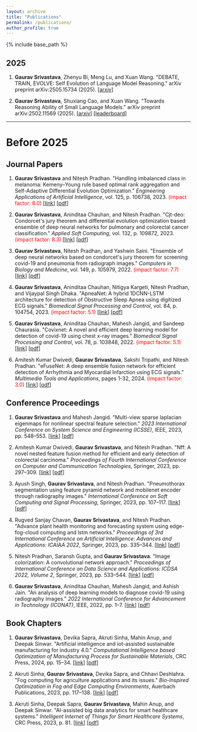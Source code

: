 ```yaml
---
layout: archive
title: "Publications"
permalink: /publications/
author_profile: true
---
```

{% include base_path %}

## 2025
1. **Gaurav Srivastava**, Zhenyu Bi, Meng Lu, and Xuan Wang. "DEBATE, TRAIN, EVOLVE: Self Evolution of Language Model Reasoning." arXiv preprint arXiv:2505.15734 (2025). [<a href="https://arxiv.org/abs/2505.15734" target="_blank">arxiv</a>]

2. **Gaurav Srivastava**, Shuxiang Cao, and Xuan Wang. "Towards Reasoning Ability of Small Language Models." arXiv preprint arXiv:2502.11569 (2025). [<a href="https://arxiv.org/abs/2502.11569" target="_blank">arxiv</a>] [<a href="https://ctrl-gaurav.github.io/slms-reasoning-leaderboard.github.io/" target="_blank">leaderboard</a>]

-------

Before 2025
======
## Journal Papers

1. **Gaurav Srivastava** and Nitesh Pradhan. "Handling imbalanced class in melanoma: Kemeny–Young rule based optimal rank aggregation and Self-Adaptive Differential Evolution Optimization." *Engineering Applications of Artificial Intelligence*, vol. 125, p. 106738, 2023. <span style="color:red">(impact factor: 8.0)</span> [<a href="https://www.sciencedirect.com/science/article/abs/pii/S0952197623009223" target="_blank">link</a>] [<a href="/assets/documents/publications/1-s2.0-S0952197623009223-main.pdf" target="_blank">pdf</a>]

2. **Gaurav Srivastava**, Aninditaa Chauhan, and Nitesh Pradhan. "Cjt-deo: Condorcet's jury theorem and differential evolution optimization based ensemble of deep neural networks for pulmonary and colorectal cancer classification." *Applied Soft Computing*, vol. 132, p. 109872, 2023. <span style="color:red">(impact factor: 8.3)</span> [<a href="https://www.sciencedirect.com/science/article/pii/S1568494622009218" target="_blank">link</a>] [<a href="/assets/documents/publications/1-s2.0-S1568494622009218-main.pdf" target="_blank">pdf</a>]

3. **Gaurav Srivastava**, Nitesh Pradhan, and Yashwin Saini. "Ensemble of deep neural networks based on condorcet's jury theorem for screening covid-19 and pneumonia from radiograph images." *Computers in Biology and Medicine*, vol. 149, p. 105979, 2022. <span style="color:red">(impact factor: 7.7)</span> [<a href="https://www.sciencedirect.com/science/article/pii/S0010482522007065" target="_blank">link</a>] [<a href="/assets/documents/publications/1-s2.0-S0010482522007065-main.pdf" target="_blank">pdf</a>]

4. **Gaurav Srivastava**, Aninditaa Chauhan, Nitigya Kargeti, Nitesh Pradhan, and Vijaypal Singh Dhaka. "ApneaNet: A hybrid 1DCNN-LSTM architecture for detection of Obstructive Sleep Apnea using digitized ECG signals." *Biomedical Signal Processing and Control*, vol. 84, p. 104754, 2023. <span style="color:red">(impact factor: 5.1)</span> [<a href="https://www.sciencedirect.com/science/article/pii/S1746809423001878" target="_blank">link</a>] [<a href="/assets/documents/publications/1-s2.0-S1746809423001878-main.pdf" target="_blank">pdf</a>]

5. **Gaurav Srivastava**, Aninditaa Chauhan, Mahesh Jangid, and Sandeep Chaurasia. "Covixnet: A novel and efficient deep learning model for detection of covid-19 using chest x-ray images." *Biomedical Signal Processing and Control*, vol. 78, p. 103848, 2022. <span style="color:red">(impact factor: 5.1)</span> [<a href="https://www.sciencedirect.com/science/article/pii/S1746809422003597" target="_blank">link</a>] [<a href="/assets/documents/publications/1-s2.0-S1746809422003597-main.pdf" target="_blank">pdf</a>]

6. Amitesh Kumar Dwivedi, **Gaurav Srivastava**, Sakshi Tripathi, and Nitesh Pradhan. "eFuseNet: A deep ensemble fusion network for efficient detection of Arrhythmia and Myocardial Infarction using ECG signals." *Multimedia Tools and Applications*, pages 1-32, 2024. <span style="color:red">(impact factor: 3.0)</span> [<a href="https://link.springer.com/article/10.1007/s11042-024-19740-5" target="_blank">link</a>] [<a href="/assets/documents/publications/s11042-024-19740-5.pdf" target="_blank">pdf</a>]

## Conference Proceedings

1. **Gaurav Srivastava** and Mahesh Jangid. "Multi-view sparse laplacian eigenmaps for nonlinear spectral feature selection." *2023 International Conference on System Science and Engineering (ICSSE)*, IEEE, 2023, pp. 548–553. [<a href="https://ieeexplore.ieee.org/document/10227143" target="_blank">link</a>] [<a href="/assets/documents/publications/Multi-view_Sparse_Laplacian_Eigenmaps_for_nonlinear_Spectral_Feature_Selection.pdf" target="_blank">pdf</a>]

2. Amitesh Kumar Dwivedi, **Gaurav Srivastava**, and Nitesh Pradhan. "Nff: A novel nested feature fusion method for efficient and early detection of colorectal carcinoma." *Proceedings of Fourth International Conference on Computer and Communication Technologies*, Springer, 2023, pp. 297–309. [<a href="https://link.springer.com/chapter/10.1007/978-981-19-8563-8_28" target="_blank">link</a>] [<a href="/assets/documents/publications/Published Paper.pdf" target="_blank">pdf</a>]

3. Ayush Singh, **Gaurav Srivastava**, and Nitesh Pradhan. "Pneumothorax segmentation using feature pyramid network and mobilenet encoder through radiography images." *International Conference on Soft Computing and Signal Processing*, Springer, 2023, pp. 107–117. [<a href="https://link.springer.com/chapter/10.1007/978-981-19-8669-7_10" target="_blank">link</a>] [<a href="/assets/documents/publications/Final Manuscript.pdf" target="_blank">pdf</a>]

4. Rugved Sanjay Chavan, **Gaurav Srivastava**, and Nitesh Pradhan. "Advance plant health monitoring and forecasting system using edge-fog-cloud computing and lstm networks." *Proceedings of 3rd International Conference on Artificial Intelligence: Advances and Applications: ICAIAA 2022*, Springer, 2023, pp. 335–344. [<a href="https://link.springer.com/chapter/10.1007/978-981-19-7041-2_26" target="_blank">link</a>] [<a href="/assets/documents/publications/Published Paper-1.pdf" target="_blank">pdf</a>]

5. Nitesh Pradhan, Saransh Gupta, and **Gaurav Srivastava**. "Image colorization: A convolutional network approach." *Proceedings of International Conference on Data Science and Applications: ICDSA 2022, Volume 2*, Springer, 2023, pp. 533–544. [<a href="https://link.springer.com/chapter/10.1007/978-981-19-6634-7_37" target="_blank">link</a>] [<a href="/assets/documents/publications/Manuscript 367.pdf" target="_blank">pdf</a>]

6. **Gaurav Srivastava**, Aninditaa Chauhan, Mahesh Jangid, and Ashish Jain. "An analysis of deep learning models to diagnose covid-19 using radiography images." *2022 International Conference for Advancement in Technology (ICONAT)*, IEEE, 2022, pp. 1–7. [<a href="https://ieeexplore.ieee.org/document/9725858" target="_blank">link</a>] [<a href="/assets/documents/publications/An_Analysis_of_Deep_Learning_Models_to_Diagnose_COVID-19_Using_Radiography_Images.pdf" target="_blank">pdf</a>]

## Book Chapters

1. **Gaurav Srivastava**, Devika Sapra, Akruti Sinha, Mahin Anup, and Deepak Sinwar. "Artificial intelligence and iot-assisted sustainable manufacturing for industry 4.0." *Computational Intelligence based Optimization of Manufacturing Process for Sustainable Materials*, CRC Press, 2024, pp. 15–34. [<a href="https://www.taylorfrancis.com/books/edit/10.1201/9781003257714/computational-intelligence-based-optimization-manufacturing-process-sustainable-materials-deepak-sinwar-kamalakanta-muduli-vijaypal-singh-dhaka-vijander-singh" target="_blank">link</a>] [<a href="https://www.google.co.in/books/edition/Computational_Intelligence_based_Optimiz/2fHOEAAAQBAJ?hl=en&gbpv=1&dq=Artificial+intelligence+and+iot-assisted+sustainable+manufacturing+for+industry+4.0&pg=PA2003&printsec=frontcover" target="_blank">pdf</a>]

2. Akruti Sinha, **Gaurav Srivastava**, Devika Sapra, and Chhavi Deshlahra. "Fog computing for agriculture applications and its issues." *Bio-Inspired Optimization in Fog and Edge Computing Environments*, Auerbach Publications, 2023, pp. 117–138. [<a href="https://www.taylorfrancis.com/books/edit/10.1201/9781003322931/bio-inspired-optimization-fog-edge-computing-environments-punit-gupta-dinesh-kumar-saini-pradeep-rawat-kashif-zia" target="_blank">link</a>] [<a href="https://www.google.co.in/books/edition/Bio_Inspired_Optimization_in_Fog_and_Edg/doikEAAAQBAJ?hl=en&gbpv=1&dq=Fog+computing+for+agriculture+applications+and+its+issues+gaurav+srivastava&pg=PA117&printsec=frontcover" target="_blank">pdf</a>]

3. Akruti Sinha, Deepak Sapra, **Gaurav Srivastava**, Mahin Anup, and Deepak Sinwar. "AI-assisted big data analytics for smart healthcare systems." *Intelligent Internet of Things for Smart Healthcare Systems*, CRC Press, 2023, p. 81. [<a href="https://www.taylorfrancis.com/books/edit/10.1201/9781003326182/intelligent-internet-things-smart-healthcare-systems-durgesh-srivastava-neha-sharma-deepak-sinwar-jabar-yousif-hari-prabhat-gupta" target="_blank">link</a>] [<a href="https://www.google.co.in/books/edition/Intelligent_Internet_of_Things_for_Smart/7AmmEAAAQBAJ?hl=en&gbpv=1&dq=6+ai-assisted+big+data+analytics+for+smart+healthcare+%09%09%09%09%09%09%09%09%09systems&pg=PA81&printsec=frontcover" target="_blank">pdf</a>]